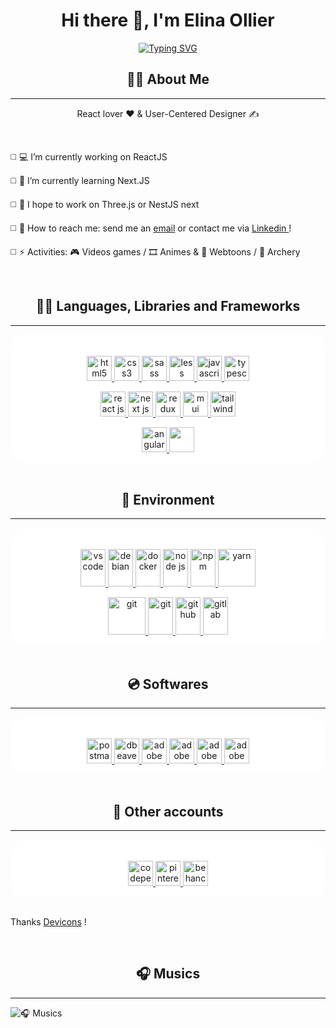 <link rel="stylesheet" href="https://cdn.jsdelivr.net/gh/devicons/devicon@latest/devicon.min.css">

<style>
  h2 {
    text-align: center;
  }
  .icon-section {
    display: block;
    padding: 20px 20px 1px 20px;
    background-color:#ffffff;
    border-radius: 25px;
    text-align: center;
  }
</style>

<div align="center">
  
<h1>Hi there 👋, I'm Elina Ollier</h1>
  
[![Typing SVG](https://readme-typing-svg.herokuapp.com?font=Work+Sans&size=30&duration=2500&pause=200&color=DC5C5C&center=true&vCenter=true&multiline=true&width=900&height=100&lines=Front-end+developer;Webdesigner)](https://git.io/typing-svg)
</div>

<h2>🐱‍👤 About Me</h1>
<hr/>
<p align="center">React lover ❤️ & User-Centered Designer ✍</p>
<!-- <p align="center"><a href="#" >🌊 Portfolio</a></p> -->
<br/>

◻️ 💻 I’m currently working on <i class="devicon-react-original colored"></i>
ReactJS

◻️ 🧪 I’m currently learning <i class="devicon-nextjs-original colored"></i>
Next.JS

◻️ 💭 I hope to work on <i class="devicon-threejs-original colored"></i>
Three.js or <i class="devicon-nestjs-plain colored"></i>
 NestJS next

◻️ 🔎 How to reach me: send me an <a href="mailto:elina.ollier@hotmail.fr">email</a> or contact me via 
<a href="https://www.linkedin.com/in/elina-ollier/">
  <i class="devicon-linkedin-plain colored"></i> Linkedin
</a> !

◻️ ⚡ Activities: 🎮 Videos games / 🎞 Animes & 📕 Webtoons / 🎯 Archery

<br/>

<h2>🐱‍🏍 Languages, Libraries and Frameworks</h1>
<hr/>

<div class="icon-section">
  <p>
    <a href="https://www.w3.org/html/" target="_blank">
      <img src="https://cdn.jsdelivr.net/gh/devicons/devicon/icons/html5/html5-original.svg" alt="html5" width="40" height="40"/>
    </a>
    <a href="https://www.w3schools.com/css/" target="_blank">
      <img src="https://cdn.jsdelivr.net/gh/devicons/devicon/icons/css3/css3-original.svg" alt="css3" width="40" height="40"/>
    </a>
    <a href="https://sass-lang.com/" target="_blank">
      <img src="https://cdn.jsdelivr.net/gh/devicons/devicon/icons/sass/sass-original.svg" alt="sass" width="40" height="40"/>
    </a>
    <a href="https://lesscss.org/" target="_blank">
      <img src="https://cdn.jsdelivr.net/gh/devicons/devicon/icons/less/less-plain-wordmark.svg" alt="less" width="40" height="40"/>
    </a>
    <a href="https://developer.mozilla.org/en-US/docs/Web/JavaScript" target="_blank">
      <img src="https://cdn.jsdelivr.net/gh/devicons/devicon/icons/javascript/javascript-original.svg" alt="javascript" width="40" height="40"/>
    </a>
    <a href="https://www.typescriptlang.org/docs/" target="_blank">
      <img src="https://cdn.worldvectorlogo.com/logos/typescript-2.svg" alt="typescript" alt="typescript" width="40" height="40"/>
    </a>
  </p>
  <p>
    <a href="https://reactjs.org/" target="_blank">
      <img src="https://cdn.jsdelivr.net/gh/devicons/devicon/icons/react/react-original.svg" alt="react js" width="40" height="40"/>
    </a>
    <a href="https://nextjs.org/" target="_blank">
      <img src="https://cdn.jsdelivr.net/gh/devicons/devicon/icons/nextjs/nextjs-original.svg" alt="next js" width="40" height="40"/>
    </a>
    <a href="https://redux.js.org/" target="_blank">
      <img src="https://cdn.jsdelivr.net/gh/devicons/devicon/icons/redux/redux-original.svg" alt="redux" width="40" height="40"/>
    </a>
    <a href="https://mui.com/" target="_blank">
      <img src="https://cdn.jsdelivr.net/gh/devicons/devicon/icons/materialui/materialui-original.svg" alt="mui" width="40" height="40"/>
    </a>
    <a href="https://tailwindcss.com/" target="_blank">
      <img src="https://cdn.jsdelivr.net/gh/devicons/devicon/icons/tailwindcss/tailwindcss-plain.svg" alt="tailwind" width="40" height="40"/>
    </a>
  </p>
  <p>
    <a href="https://angular.io/" target="_blank">
      <img src="https://cdn.jsdelivr.net/gh/devicons/devicon/icons/angularjs/angularjs-original.svg" alt="angular" width="40" height="40"/>
    </a>
    <a href="https://getbootstrap.com" target="_blank">
      <img src="https://cdn.jsdelivr.net/gh/devicons/devicon/icons/bootstrap/bootstrap-original-wordmark.svg" width="40" height="40"/>
    </a>
  </p>
</div>

<br/>

<h2>🚀 Environment</h1>
<hr/>

<div class="icon-section">
  <p>
    <a href="https://code.visualstudio.com/" target="_blank">
      <img src="https://cdn.jsdelivr.net/gh/devicons/devicon/icons/vscode/vscode-original.svg" alt="vs code" width="40" height="60"/>
    </a>
    <a href="https://www.debian.org/index.fr.html" target="_blank">
      <img src="https://cdn.jsdelivr.net/gh/devicons/devicon/icons/debian/debian-original-wordmark.svg" alt="debian" width="40" height="60"/>
    </a>
    <a href="https://www.docker.com/" target="_blank">
      <img src="https://cdn.jsdelivr.net/gh/devicons/devicon/icons/docker/docker-plain-wordmark.svg" alt="docker" width="40" height="60"/>
    </a>
    <a href="https://nodejs.org" target="_blank">
      <img src="https://cdn.jsdelivr.net/gh/devicons/devicon/icons/nodejs/nodejs-original.svg" alt="node js" width="40" height="60"/>
    </a>
    <a href="https://www.npmjs.com/" target="_blank">
      <img src="https://cdn.jsdelivr.net/gh/devicons/devicon/icons/npm/npm-original-wordmark.svg" alt="npm" width="40" height="60"/>
    </a>
    <a href="https://yarnpkg.com/" target="_blank">
      <img src="https://cdn.jsdelivr.net/gh/devicons/devicon/icons/yarn/yarn-original-wordmark.svg" alt="yarn" width="60" height="60"/>
    </a>
  </p>
  <p>
    <a href="https://git-scm.com/" target="_blank">
      <img src="https://cdn.jsdelivr.net/gh/devicons/devicon/icons/git/git-original-wordmark.svg" alt="git" width="60" height="60"/>
    </a>
    <a href="https://www.gnu.org/software/bash/" target="_blank">
      <img src="https://cdn.jsdelivr.net/gh/devicons/devicon/icons/bash/bash-original.svg" alt="git" width="40" height="60"/>
    </a>
    <a href="https://github.com/Yusame" target="_blank">
      <img src="https://cdn.jsdelivr.net/gh/devicons/devicon/icons/github/github-original-wordmark.svg" alt="github" width="40" height="60"/>
    </a>
    <a href="https://about.gitlab.com/" target="_blank">
      <img src="https://cdn.jsdelivr.net/gh/devicons/devicon/icons/gitlab/gitlab-original-wordmark.svg" alt="gitlab" width="40" height="60"/>
    </a>
  </p>
</div>

<br/>

<h2>💿 Softwares</h1>
<hr/>

<div class="icon-section">
  <p>
    <a href="https://postman.com" target="_blank">
      <img src="https://www.vectorlogo.zone/logos/getpostman/getpostman-icon.svg" alt="postman" width="40" height="40"/>
    </a>
    <a href="https://postman.com" target="_blank">
      <img src="https://upload.wikimedia.org/wikipedia/commons/b/b5/DBeaver_logo.svg" alt="dbeaver" width="40" height="40"/>
    </a>
    <a href="https://www.adobe.com/fr/products/xd.html" target="_blank">
      <img src="https://upload.wikimedia.org/wikipedia/commons/c/c2/Adobe_XD_CC_icon.svg" alt="adobe xd" width="40" height="40"/>
    </a>
    <a href="https://www.adobe.com/fr/products/illustrator.html" target="_blank">
      <img src="https://upload.wikimedia.org/wikipedia/commons/f/fb/Adobe_Illustrator_CC_icon.svg" alt="adobe illustrator" width="40" height="40"/>
    </a>
    <a href="https://www.adobe.com/fr/products/photoshop.html" target="_blank">
      <img src="https://upload.wikimedia.org/wikipedia/commons/a/af/Adobe_Photoshop_CC_icon.svg" alt="adobe photoshop" width="40" height="40"/>
    </a>
    <a href="https://www.adobe.com/fr/products/indesign/landpb.html" target="_blank">
      <img src="https://upload.wikimedia.org/wikipedia/commons/4/48/Adobe_InDesign_CC_icon.svg" alt="adobe indesign" width="40" height="40"/>
    </a>
  </p>
</div>

<br/>

<h2>📌 Other accounts</h1>
<hr/>

<div class="icon-section">
  <p>
    <a href="https://codepen.io/elina" target="_blank">
      <img src="https://cdn.jsdelivr.net/gh/devicons/devicon/icons/codepen/codepen-plain.svg" alt="codepen" width="40" height="40"/>
    </a>
    <a href="https://www.pinterest.fr/elinaollier/" target="_blank">
      <img src="https://upload.wikimedia.org/wikipedia/commons/4/4d/Pinterest.svg" alt="pinterest" width="40" height="40"/>
    </a>
    <a href="https://www.behance.net/ollierelina" target="_blank">
      <img src="https://cdn.jsdelivr.net/gh/devicons/devicon/icons/behance/behance-original.svg" alt="behance" width="40" height="40"/>
    </a>
  </p>
</div>

<br/>

<p>Thanks <a href="https://devicon.dev/"><i class="devicon-devicon-plain colored"></i>
Devicons</a> !</p>

<br>

<h2>🎧 Musics</h1>
<hr/>

![🎧 Musics](https://spotify-recently-played-readme.vercel.app/api?user=yusame2&count=3&width=600&unique=yes)
